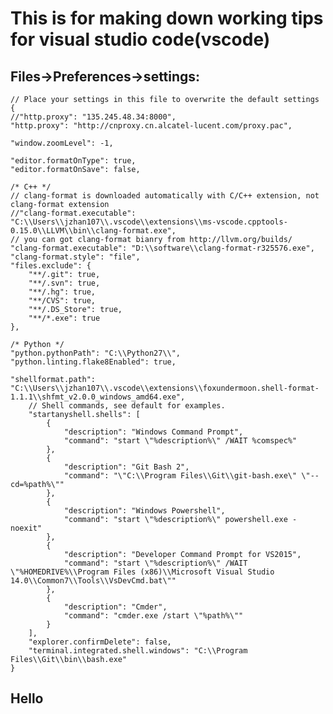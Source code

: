 
# This is for making down working tips for visual studio code(vscode)

## Files->Preferences->settings:
    // Place your settings in this file to overwrite the default settings
    {
    //"http.proxy": "135.245.48.34:8000",
    "http.proxy": "http://cnproxy.cn.alcatel-lucent.com/proxy.pac",
    
    "window.zoomLevel": -1,

    "editor.formatOnType": true,
    "editor.formatOnSave": false,

    /* C++ */
    // clang-format is downloaded automatically with C/C++ extension, not clang-format extension
    //"clang-format.executable": "C:\\Users\\jzhan107\\.vscode\\extensions\\ms-vscode.cpptools-0.15.0\\LLVM\\bin\\clang-format.exe",
    // you can got clang-format bianry from http://llvm.org/builds/
    "clang-format.executable": "D:\\software\\clang-format-r325576.exe",
    "clang-format.style": "file",
    "files.exclude": {
        "**/.git": true,
        "**/.svn": true,
        "**/.hg": true,
        "**/CVS": true,
        "**/.DS_Store": true,
        "**/*.exe": true
    },
    
    /* Python */
    "python.pythonPath": "C:\\Python27\\",
    "python.linting.flake8Enabled": true,

    "shellformat.path": "C:\\Users\\jzhan107\\.vscode\\extensions\\foxundermoon.shell-format-1.1.1\\shfmt_v2.0.0_windows_amd64.exe",
        // Shell commands, see default for examples.
        "startanyshell.shells": [
            {
                "description": "Windows Command Prompt",
                "command": "start \"%description%\" /WAIT %comspec%"
            },
            {
                "description": "Git Bash 2",
                "command": "\"C:\\Program Files\\Git\\git-bash.exe\" \"--cd=%path%\""
            },
            {
                "description": "Windows Powershell",
                "command": "start \"%description%\" powershell.exe -noexit"
            },
            {
                "description": "Developer Command Prompt for VS2015",
                "command": "start \"%description%\" /WAIT \"%HOMEDRIVE%\\Program Files (x86)\\Microsoft Visual Studio 14.0\\Common7\\Tools\\VsDevCmd.bat\""
            },
            {
                "description": "Cmder",
                "command": "cmder.exe /start \"%path%\""
            }
        ],
        "explorer.confirmDelete": false,
        "terminal.integrated.shell.windows": "C:\\Program Files\\Git\\bin\\bash.exe"
    }

## Hello